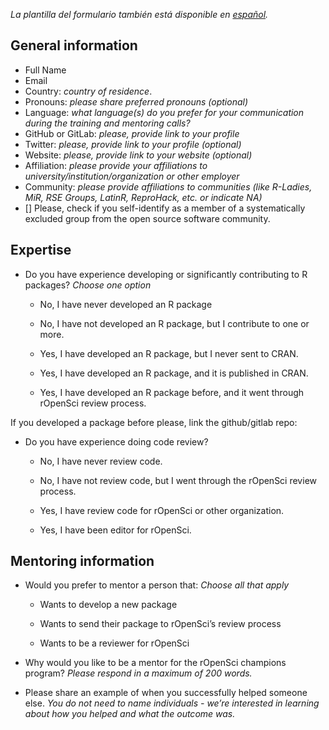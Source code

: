 
_La plantilla del formulario también está disponible en [español](/champions/files/champions_template_es)._

## General information

* Full Name
* Email
* Country: _country of residence_.
* Pronouns: _please share preferred pronouns (optional)_
* Language: _what language(s) do you prefer for your communication during the training and mentoring calls?_
* GitHub or GitLab: _please, provide link to your profile_
* Twitter: _please, provide link to your profile (optional)_
* Website: _please, provide link to your website  (optional)_
* Affiliation: _please provide your affiliations to university/institution/organization or other employer_
* Community: _please provide affiliations to communities (like R-Ladies, MiR, RSE Groups, LatinR, ReproHack, etc. or indicate NA)_
* [] Please, check if you self-identify as a member of a systematically excluded group from the open source software community.  

## Expertise

* Do you have experience developing or significantly contributing to R packages? _Choose one option_

  * No, I have never developed an R package
  
  * No, I have not developed an R package, but I contribute to one or more.
  
  * Yes, I have developed an R package, but I never sent to CRAN.
  
  * Yes, I have developed an R package, and it is published in CRAN.
  
  * Yes, I have developed an R package before, and it went through rOpenSci review process.
  
If you developed a package before please, link the github/gitlab repo:


* Do you have experience doing code review? 

  * No, I have never review code.
  
  * No, I have not review code, but I went through the rOpenSci review process.
  
  * Yes, I have review code for rOpenSci or other organization.
  
  * Yes, I have been editor for rOpenSci.


## Mentoring information

* Would you prefer to mentor a person that: _Choose all that apply_

  * Wants to develop a new package

  * Wants to send their package to rOpenSci’s review process
  
  * Wants to be a reviewer for rOpenSci

* Why would you like to be a mentor for the rOpenSci champions program? _Please respond in a maximum of 200 words._

* Please share an example of when you successfully helped someone else. _You do not need to name individuals - we’re interested in learning about how you helped and what the outcome was._  
